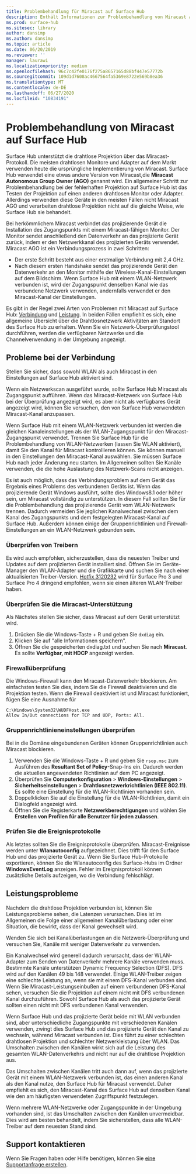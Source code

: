 ```yaml
---
title: Problembehandlung für Miracast auf Surface Hub
description: Enthält Informationen zur Problembehandlung von Miracast auf Surface Hub.
ms.prod: surface-hub
ms.sitesec: library
author: dansimp
ms.author: dansimp
ms.topic: article
ms.date: 06/20/2019
ms.reviewer: ''
manager: laurawi
ms.localizationpriority: medium
ms.openlocfilehash: 96c7c42fe0176f275a8657165d88bf447e57772b
ms.sourcegitcommit: 109d1d7608ac4667564fa5369e8722e569b8ea36
ms.translationtype: MT
ms.contentlocale: de-DE
ms.lasthandoff: 06/27/2020
ms.locfileid: "10834191"
---
```

# Problembehandlung von Miracast auf Surface Hub

Surface Hub unterstützt die drahtlose Projektion über das Miracast-Protokoll. Die meisten drahtlosen Monitore und Adapter auf dem Markt verwenden heute die ursprüngliche Implementierung von Miracast. Surface Hub verwendet eine etwas andere Version von Miracast,die **Miracast Autonomous Group Owner (AGO)** genannt wird. Ein allgemeiner Schritt zur Problembehandlung bei der fehlerhaften Projektion auf Surface Hub ist das Testen der Projektion auf einen anderen drahtlosen Monitor oder Adapter. Allerdings verwenden diese Geräte in den meisten Fällen nicht Miracast AGO und verarbeiten drahtlose Projektion nicht auf die gleiche Weise, wie Surface Hub sie behandelt.

Bei herkömmlichem Miracast verbindet das projizierende Gerät die Installation des Zugangspunkts mit einem Miracast-fähigen Monitor. Der Monitor sendet anschließend den Datenverkehr an das projizierte Gerät zurück, indem er den Netzwerkkanal des projizierten Geräts verwendet. Miracast AGO ist ein Verbindungsprozess in zwei Schritten:

- Der erste Schritt besteht aus einer erstmalige Verbindung mit 2,4 GHz. 
- Nach diesem ersten Handshake sendet das projizierende Gerät den Datenverkehr an den Monitor mithilfe der Wireless-Kanal-Einstellungen auf dem Bildschirm. Wenn Surface Hub mit einem WLAN-Netzwerk verbunden ist, wird der Zugangspunkt denselben Kanal wie das verbundene Netzwerk verwenden, andernfalls verwendet er den Miracast-Kanal der Einstellungen.

Es gibt in der Regel zwei Arten von Problemen mit Miracast auf Surface Hub: [Verbindung](#connect-issues) und [Leistung](#performance-issues). In beiden Fällen empfiehlt es sich, eine allgemeine Übersicht über die Drahtlosnetzwerk Aktivitäten am Standort des Surface Hub zu erhalten. Wenn Sie ein Netzwerk-Überprüfungstool durchführen, werden die verfügbaren Netzwerke und die Channelverwendung in der Umgebung angezeigt.

## Probleme bei der Verbindung

Stellen Sie sicher, dass sowohl WLAN als auch Miracast in den Einstellungen auf Surface Hub aktiviert sind. 

Wenn ein Netzwerkscan ausgeführt wurde, sollte Surface Hub Miracast als Zugangspunkt aufführen. Wenn das Miracast-Netzwerk von Surface Hub bei der Überprüfung angezeigt wird, es aber nicht als verfügbares Gerät angezeigt wird, können Sie versuchen, den von Surface Hub verwendeten Miracast-Kanal anzupassen. 

Wenn Surface Hub mit einem WLAN-Netzwerk verbunden ist werden die gleichen Kanaleinstellungen als der WLAN-Zugangspunkt für den Miracast-Zugangspunkt verwendet. Trennen Sie Surface Hub für die Problembehandlung von WLAN-Netzwerken (lassen Sie WLAN aktiviert), damit Sie den Kanal für Miracast kontrollieren können. Sie können manuell in den Einstellungen den Miracast-Kanal auswählen. Sie müssen Surface Hub nach jeder Änderung neu starten. Im Allgemeinen sollten Sie Kanäle verwenden, die die hohe Auslastung des Netzwerk-Scans nicht anzeigen.

Es ist auch möglich, dass das Verbindungsproblem auf dem Gerät das Ergebnis eines Problems des verbundenen Geräts ist. Wenn das projizierende Gerät Windows ausführt, sollte dies Windows8.1 oder höher sein, um Miracast vollständig zu unterstützen. In diesem Fall sollten Sie für die Problembehandlung das projizierende Gerät vom WLAN-Netzwerk trennen. Dadurch vermeiden Sie jeglichen Kanalwechsel zwischen dem Kanal des Zugangspunkts und dem festgelegten Miracast-Kanal auf Surface Hub. Außerdem können einige der Gruppenrichtlinien und Firewall-Einstellungen an ein WLAN-Netzwerk gebunden sein.

###  <a name="check-drivers"></a>Überprüfen von Treibern

Es wird auch empfohlen, sicherzustellen, dass die neuesten Treiber und Updates auf dem projizierten Gerät installiert sind. Öffnen Sie im Geräte-Manager den WLAN-Adapter und die Grafikkarte und suchen Sie nach einer aktualisierten Treiber-Version. [Hotfix 3120232](https://support.microsoft.com/help/3120232/poor-wireless-performance-on-5-ghz-connections-on-surface-pro-3-and-surface-3) wird für Surface Pro 3 und Surface Pro 4 dringend empfohlen, wenn sie einen älteren WLAN-Treiber haben. 

###  <a name="check-for-miracast-support"></a>Überprüfen Sie die Miracast-Unterstützung

Als Nächstes stellen Sie sicher, dass Miracast auf dem Gerät unterstützt wird. 

1. Drücken Sie die Windows-Taste + R und geben Sie `dxdiag` ein. 
2. Klicken Sie auf "alle Informationen speichern". 
3. Öffnen Sie die gespeicherten dxdiag.txt und suchen Sie nach **Miracast**. Es sollte **Verfügbar, mit HDCP** angezeigt werden. 
    
###  <a name="check-firewall"></a>Firewallüberprüfung
    
Die Windows-Firewall kann den Miracast-Datenverkehr blockieren. Am einfachsten testen Sie dies, indem Sie die Firewall deaktivieren und die Projektion testen. Wenn die Firewall deaktiviert ist und Miracast funktioniert, fügen Sie eine Ausnahme für

    C:\Windows\System32\WUDFHost.exe
    Allow In/Out connections for TCP and UDP, Ports: All.

###  <a name="check-group-policy-settings"></a>Gruppenrichtlinieneinstellungen überprüfen

Bei in die Domäne eingebundenen Geräten können Gruppenrichtlinien auch Miracast blockieren. 

1. Verwenden Sie die Windows-Taste + R und geben Sie `rsop.msc` zum Ausführen des **Resultant Set of Policy**-Snap-Ins ein. Dadurch werden die aktuellen angewendeten Richtlinien auf dem PC angezeigt. 
2. Überprüfen Sie **Computerkonfiguration** > **Windows-Einstellungen** > **Sicherheitseinstellungen** > **Drahtlosnetzwerkrichtlinien (IEEE 802.11)**. Es sollte eine Einstellung für die WLAN-Richtlinien vorhanden sein. 
3. Doppelklicken Sie auf die Einstellung für die WLAN-Richtlinien, damit ein Dialogfeld angezeigt wird. 
4. Öffnen Sie die Registerkarte **Netzwerkberechtigungen** und wählen Sie **Erstellen von Profilen für alle Benutzer für jeden zulassen**.

###  <a name="check-event-logs"></a>Prüfen Sie die Ereignisprotokolle

Als letztes sollten Sie die Ereignisprotokolle überprüfen. Miracast-Ereignisse werden unter **Wlanautoconfig** aufgezeichnet. Dies trifft für den Surface Hub und das projizierte Gerät zu. Wenn Sie Surface Hub-Protokolle exportieren, können Sie die Wlanautoconfig des Surface-Hubs im Ordner **WindowsEventLog** anzeigen. Fehler im Ereignisprotokoll können zusätzliche Details aufzeigen, wo die Verbindung fehlschlägt.

## Leistungsprobleme

Nachdem die drahtlose Projektion verbunden ist, können Sie Leistungsprobleme sehen, die Latenzen verursachen. Dies ist im Allgemeinen die Folge einer allgemeinen Kanalüberlastung oder einer Situation, die bewirkt, dass der Kanal gewechselt wird. 

Wenden Sie sich bei Kanalüberlastungen an die Netzwerk-Überprüfung und versuchen Sie, Kanäle mit weniger Datenverkehr zu verwenden.

Ein Kanalwechsel wird generell dadurch verursacht, dass der WLAN-Adapter zum Senden von Datenverkehr mehrere Kanäle verwenden muss. Bestimmte Kanäle unterstützen Dynamic Frequency Selection (DFS). DFS wird auf den Kanälen 49 bis 148 verwendet. Einige WLAN-Treiber zeigen eine schlechte Leistung an, wenn sie mit einem DFS-Kanal verbunden sind. Wenn Sie Miracast-Leistungseinbußen auf einem verbundenen DFS-Kanal sehen, versuchen Sie die Projektion auf einem nicht mit DFS verbundenen Kanal durchzuführen. Sowohl Surface Hub als auch das projizierte Gerät sollten einen nicht mit DFS verbundenen Kanal verwenden.

Wenn Surface Hub und das projizierte Gerät beide mit WLAN verbunden sind, aber unterschiedliche Zugangspunkte mit verschiedenen Kanälen verwenden, zwingt dies Surface Hub und das projizierte Gerät den Kanal zu wechseln, während Miracast verbunden ist. Dies führt zu einer schlechten drahtlosen Projektion und schlechter Netzwerkleistung über WLAN. Das Umschalten zwischen den Kanälen wirkt sich auf die Leistung des gesamten WLAN-Datenverkehrs und nicht nur auf die drahtlose Projektion aus. 

Das Umschalten zwischen Kanälen tritt auch dann auf, wenn das projizierte Gerät mit einem WLAN-Netzwerk verbunden ist, das einen anderen Kanal als den Kanal nutze, den Surface Hub für Miracast verwendet. Daher empfiehlt es sich, den Miracast-Kanal des Surface Hub auf denselben Kanal wie den am häufigsten verwendeten Zugriffspunkt festzulegen. 

Wenn mehrere WLAN-Netzwerke oder Zugangspunkte in der Umgebung vorhanden sind, ist das Umschalten zwischen den Kanälen unvermeidbar. Dies wird am besten behandelt, indem Sie sicherstellen, dass alle WLAN-Treiber auf dem neuesten Stand sind.

##  <a name="contact-support"></a>Support kontaktieren

Wenn Sie Fragen haben oder Hilfe benötigen, können Sie [eine Supportanfrage erstellen](https://support.microsoft.com/supportforbusiness/productselection).
